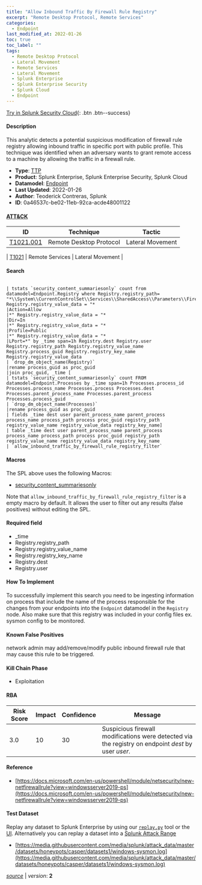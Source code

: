 ```yaml
---
title: "Allow Inbound Traffic By Firewall Rule Registry"
excerpt: "Remote Desktop Protocol, Remote Services"
categories:
  - Endpoint
last_modified_at: 2022-01-26
toc: true
toc_label: ""
tags:
  - Remote Desktop Protocol
  - Lateral Movement
  - Remote Services
  - Lateral Movement
  - Splunk Enterprise
  - Splunk Enterprise Security
  - Splunk Cloud
  - Endpoint
---
```




[Try in Splunk Security Cloud](https://www.splunk.com/en_us/cyber-security.html){: .btn .btn--success}

#### Description

This analytic detects a potential suspicious modification of firewall rule registry allowing inbound traffic in specific port with public profile. This technique was identified when an adversary wants to grant remote access to a machine by allowing the traffic in a firewall rule.

- **Type**: [TTP](https://github.com/splunk/security_content/wiki/Detection-Analytic-Types)
- **Product**: Splunk Enterprise, Splunk Enterprise Security, Splunk Cloud
- **Datamodel**: [Endpoint](https://docs.splunk.com/Documentation/CIM/latest/User/Endpoint)
- **Last Updated**: 2022-01-26
- **Author**: Teoderick Contreras, Splunk
- **ID**: 0a46537c-be02-11eb-92ca-acde48001122


#### [ATT&CK](https://attack.mitre.org/)

| ID             | Technique        |  Tactic             |
| -------------- | ---------------- |-------------------- |
| [T1021.001](https://attack.mitre.org/techniques/T1021/001/) | Remote Desktop Protocol | Lateral Movement |

| [T1021](https://attack.mitre.org/techniques/T1021/) | Remote Services | Lateral Movement |

#### Search

```

| tstats `security_content_summariesonly` count from datamodel=Endpoint.Registry where Registry.registry_path= "*\\System\\CurrentControlSet\\Services\\SharedAccess\\Parameters\\FirewallPolicy\\FirewallRules\\*" Registry.registry_value_data = "*
|Action=Allow
|*" Registry.registry_value_data = "*
|Dir=In
|*" Registry.registry_value_data = "*
|Profile=Public
|*" Registry.registry_value_data = "*
|LPort=*" by _time span=1h Registry.dest Registry.user Registry.registry_path Registry.registry_value_name Registry.process_guid Registry.registry_key_name Registry.registry_value_data 
| `drop_dm_object_name(Registry)` 
|rename process_guid as proc_guid 
|join proc_guid, _time [
| tstats `security_content_summariesonly` count FROM datamodel=Endpoint.Processes by _time span=1h Processes.process_id Processes.process_name Processes.process Processes.dest Processes.parent_process_name Processes.parent_process Processes.process_guid 
| `drop_dm_object_name(Processes)` 
|rename process_guid as proc_guid 
| fields _time dest user parent_process_name parent_process process_name process_path process proc_guid registry_path registry_value_name registry_value_data registry_key_name] 
| table _time dest user parent_process_name parent_process process_name process_path process proc_guid registry_path registry_value_name registry_value_data registry_key_name 
| `allow_inbound_traffic_by_firewall_rule_registry_filter`
```

#### Macros
The SPL above uses the following Macros:
* [security_content_summariesonly](https://github.com/splunk/security_content/blob/develop/macros/security_content_summariesonly.yml)

Note that `allow_inbound_traffic_by_firewall_rule_registry_filter` is a empty macro by default. It allows the user to filter out any results (false positives) without editing the SPL.

#### Required field
* _time
* Registry.registry_path
* Registry.registry_value_name
* Registry.registry_key_name
* Registry.dest
* Registry.user


#### How To Implement
To successfully implement this search you need to be ingesting information on process that include the name of the process responsible for the changes from your endpoints into the `Endpoint` datamodel in the `Registry` node. Also make sure that this registry was included in your config files ex. sysmon config to be monitored.

#### Known False Positives
network admin may add/remove/modify public inbound firewall rule that may cause this rule to be triggered.

#### Kill Chain Phase
* Exploitation



#### RBA

| Risk Score  | Impact      | Confidence   | Message      |
| ----------- | ----------- |--------------|--------------|
| 3.0 | 10 | 30 | Suspicious firewall modifications were detected via the registry on endpoint $dest$ by user $user$. |




#### Reference

* [https://docs.microsoft.com/en-us/powershell/module/netsecurity/new-netfirewallrule?view=windowsserver2019-ps](https://docs.microsoft.com/en-us/powershell/module/netsecurity/new-netfirewallrule?view=windowsserver2019-ps)



#### Test Dataset
Replay any dataset to Splunk Enterprise by using our [`replay.py`](https://github.com/splunk/attack_data#using-replaypy) tool or the [UI](https://github.com/splunk/attack_data#using-ui).
Alternatively you can replay a dataset into a [Splunk Attack Range](https://github.com/splunk/attack_range#replay-dumps-into-attack-range-splunk-server)

* [https://media.githubusercontent.com/media/splunk/attack_data/master/datasets/honeypots/casper/datasets1/windows-sysmon.log](https://media.githubusercontent.com/media/splunk/attack_data/master/datasets/honeypots/casper/datasets1/windows-sysmon.log)



[*source*](https://github.com/splunk/security_content/tree/develop/detections/endpoint/allow_inbound_traffic_by_firewall_rule_registry.yml) \| *version*: **2**